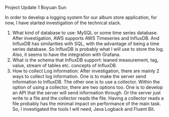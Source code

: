 Project Update 1
Boyuan Sun

In order to develop a logging system for our album store application, for now, I have started investigation of the technical stack. 
1.	What kind of database to use: 
MySQL or some time series database. After investigation, AWS supports AWS Timeseries and InfluxDB. And InfluxDB has similarities with SQL, with the advantage of being a time series database. So InfluxDB is probably what I will use to store the log. Also, it seems to have the integration with Grafana. 
2.	What is the schema that InfluxDB support: leaned measurement, tag, value, stream of tables etc. concepts of InfluxDB.
3.	How to collect Log information:
After investigation, there are mainly 2 ways to collect log information. One is to make the server send information to InfluxDB. The other one is to use a collector. Within the option of using a collector, there are two options too. One is to develop an API that the server will send information through. Or the server just write to a file and the collector reads the file.
Having a collector reads a file probably has the minimal impact on performance of the main task. So, I investigated the tools I will need, Java Logback and Fluent Bit. 
